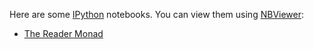 Here are some [IPython](http://ipython.org) notebooks. You can view them
using [NBViewer](http://nbviewer.ipython.org):

* [The Reader Monad](http://nbviewer.ipython.org/github/dbrattli/OSlash/blob/master/notebooks/Reader.ipynb)
